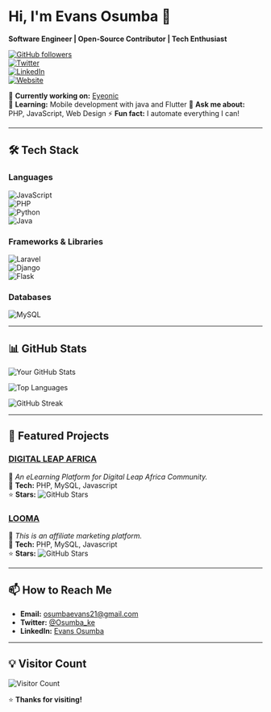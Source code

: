 # **Hi, I'm Evans Osumba** 👋  
**Software Engineer | Open-Source Contributor | Tech Enthusiast**  

[![GitHub followers](https://img.shields.io/github/followers/galaxie-dev?style=social)](https://github.com/galaxie-dev)  
[![Twitter](https://img.shields.io/twitter/follow/Osumba_ke?style=social)](https://x.com/Osumba_ke)  
[![LinkedIn](https://img.shields.io/badge/LinkedIn-Connect-blue)](https://www.linkedin.com/in/evans-osumba-0565b42b0/)  
[![Website](https://img.shields.io/badge/Website-Portfolio-orange)](https://evansosumba.vercel.app)  

🔭 **Currently working on:** [Eyeonic](https://github.com/galaxie/eyeonic)  
🌱 **Learning:** Mobile development with java and Flutter
💬 **Ask me about:** PHP, JavaScript, Web Design 
⚡ **Fun fact:** I automate everything I can!  

---

## **🛠️ Tech Stack**  

### **Languages**  
![JavaScript](https://img.shields.io/badge/-JavaScript-F7DF1E?logo=javascript&logoColor=black)  
![PHP](https://img.shields.io/badge/-PHP-777BB4?logo=php&logoColor=white)  
![Python](https://img.shields.io/badge/-Python-3776AB?logo=python&logoColor=white)  
![Java](https://img.shields.io/badge/-Java-007396?logo=java&logoColor=white)  

### **Frameworks & Libraries**  
![Laravel](https://img.shields.io/badge/-Laravel-FF2D20?logo=laravel&logoColor=white)  
![Django](https://img.shields.io/badge/-Django-092E20?logo=django&logoColor=white)  
![Flask](https://img.shields.io/badge/-Flask-000000?logo=flask&logoColor=white)   

### **Databases**  
![MySQL](https://img.shields.io/badge/-MySQL-4479A1?logo=mysql&logoColor=white) 

---

## **📊 GitHub Stats**  

![Your GitHub Stats](https://github-readme-stats.vercel.app/api?username=osumba404&show_icons=true&theme=radical&hide_border=true)  

![Top Languages](https://github-readme-stats.vercel.app/api/top-langs/?username=osumba404&layout=compact&theme=radical&hide_border=true)  

![GitHub Streak](https://streak-stats.demolab.com/?user=osumba404&theme=radical&hide_border=true)  

---

## **🚀 Featured Projects**  

### **[DIGITAL LEAP AFRICA](https://github.com/galaxie-dev/digital_leap-enterprise)**  
📝 *An eLearning Platform for Digital Leap Africa Community.*  
🔧 **Tech:** PHP, MySQL, Javascript  
⭐ **Stars:** ![GitHub Stars](https://img.shields.io/github/stars/osumba404/digital_leap-enterprise?style=flat-square)  

### **[LOOMA](https://github.com/galaxie-dev/looma)**  
📝 *This is an affiliate marketing platform.*  
🔧 **Tech:** PHP, MySQL, Javascript  
⭐ **Stars:** ![GitHub Stars](https://img.shields.io/github/stars/osumba404/looma?style=flat-square)  

---


## **📫 How to Reach Me**  
- **Email:** osumbaevans21@gmail.com  
- **Twitter:** [@Osumba_ke](https://twitter.com/Osumba_ke)  
- **LinkedIn:** [Evans Osumba](https://www.linkedin.com/in/evans-osumba-0565b42b0/)  

---

## **💡 Visitor Count**  
![Visitor Count](https://profile-counter.glitch.me/osumba404/count.svg)  

⭐ **Thanks for visiting!**  
